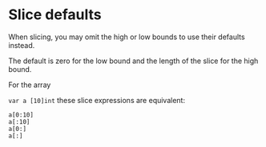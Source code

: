 # Slice defaults

When slicing, you may omit the high or low bounds to use their defaults instead.

The default is zero for the low bound and the length of the slice for the high bound.

For the array

`var a [10]int`
these slice expressions are equivalent:

```text
a[0:10]
a[:10]
a[0:]
a[:]
```